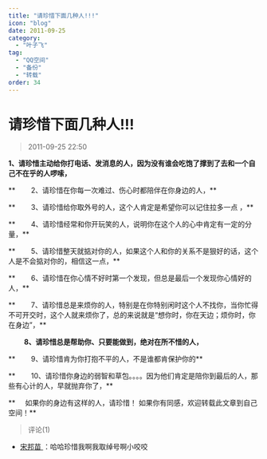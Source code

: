 ```yaml
---
title: "请珍惜下面几种人!!!"
icon: "blog"
date: 2011-09-25
category:
  - "叶子飞"
tag:
  - "QQ空间"
  - "备份"
  - "转载"
order: 34
---
```

# 请珍惜下面几种人!!!
> 2011-09-25 22:50


**1、请珍惜主动给你打电话、发消息的人，因为没有谁会吃饱了撑到了去和一个自己不在乎的人啰嗦，**

**        2、请珍惜在你每一次难过、伤心时都陪伴在你身边的人，**

**        3、请珍惜给你取外号的人，这个人肯定是希望你可以记住拉多一点 ­，**

**        4、请珍惜经常和你开玩笑的人，说明你在这个人的心中肯定有一定的分量，**

**        5、请珍惜整天就掂对你的人，如果这个人和你的关系不是狠好的话，这个人是不会掂对你的，相信这一点，**

**        6、请珍惜在你心情不好时第一个发现，但总是最后一个发现你心情好的人，**

**        7、请珍惜总是来烦你的人，特别是在你特别闲时这个人不找你，当你忙得不可开交时，这个人就来烦你了，总的来说就是“想你时，你在天边；烦你时，你在身边”，**

        **8、请珍惜总是帮助你、只要能做到，绝对在所不惜的人，**

**        9、请珍惜肯为你打抱不平的人，不是谁都肯保护你的**

**        10、请珍惜你身边的弱智和草包。。。。因为他们肯定是陪你到最后的人，那些有心计的人，早就抛弃你了，**

**     如果你的身边有这样的人，请珍惜！ 如果你有同感，欢迎转载此文章到自己空间！**
> 评论(1)


* [宋邦苗 ](https://user.qzone.qq.com/570788740)：哈哈珍惜我啊我取绰号啊小咬咬 